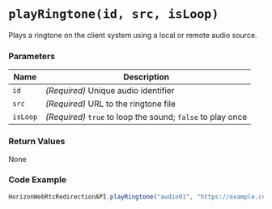 # `playRingtone(id, src, isLoop)`

Plays a ringtone on the client system using a local or remote audio source.

### Parameters

| Name     | Description |
|----------|-------------|
| `id`     | *(Required)* Unique audio identifier |
| `src`    | *(Required)* URL to the ringtone file |
| `isLoop` | *(Required)* `true` to loop the sound; `false` to play once |

### Return Values
None

### Code Example
```js
HorizonWebRtcRedirectionAPI.playRingtone("audio01", "https://example.com/ringtone.mp3", true);
```


